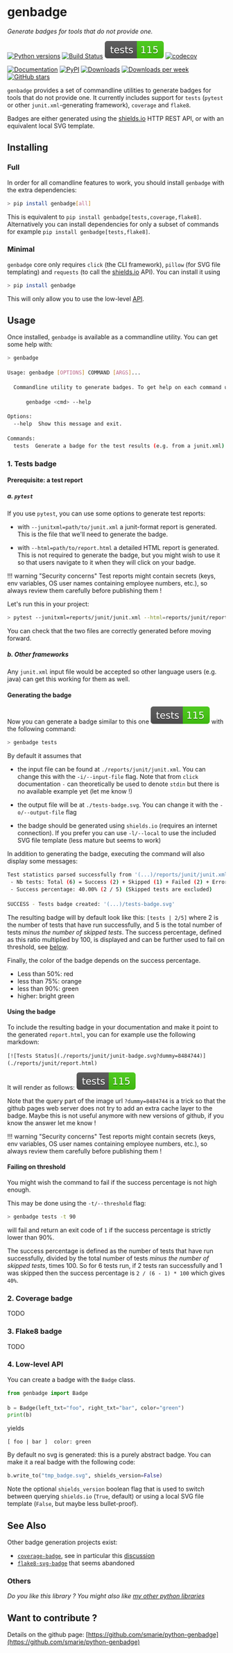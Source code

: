# genbadge

*Generate badges for tools that do not provide one.*

[![Python versions](https://img.shields.io/pypi/pyversions/genbadge.svg)](https://pypi.python.org/pypi/genbadge/) [![Build Status](https://github.com/smarie/python-genbadge/actions/workflows/base.yml/badge.svg)](https://github.com/smarie/python-genbadge/actions/workflows/base.yml) [![Tests Status](./reports/junit/junit-badge.svg?dummy=8484744)](./reports/junit/report.html) [![codecov](https://codecov.io/gh/smarie/python-genbadge/branch/main/graph/badge.svg)](https://codecov.io/gh/smarie/python-genbadge)

[![Documentation](https://img.shields.io/badge/doc-latest-blue.svg)](https://smarie.github.io/python-genbadge/) [![PyPI](https://img.shields.io/pypi/v/genbadge.svg)](https://pypi.python.org/pypi/genbadge/) [![Downloads](https://pepy.tech/badge/genbadge)](https://pepy.tech/project/genbadge) [![Downloads per week](https://pepy.tech/badge/genbadge/week)](https://pepy.tech/project/genbadge) [![GitHub stars](https://img.shields.io/github/stars/smarie/python-genbadge.svg)](https://github.com/smarie/python-genbadge/stargazers)

`genbadge` provides a set of commandline utilities to generate badges for tools that do not provide one. It currently includes support for `tests` (`pytest` or other `junit.xml`-generating framework), `coverage` and `flake8`. 

Badges are either generated using the [shields.io](https://shields.io/) HTTP REST API, or with an equivalent local SVG template.

## Installing

### Full

In order for all comandline features to work, you should install `genbadge` with the extra dependencies:

```bash
> pip install genbadge[all]
```

This is equivalent to `pip install genbadge[tests,coverage,flake8]`. Alternatively you can install dependencies for only a subset of commands for example `pip install genbadge[tests,flake8]`.

### Minimal

`genbadge` core only requires `click` (the CLI framework), `pillow` (for SVG file templating) and `requests` (to call the [shields.io](https://shields.io/) API). You can install it using

```bash
> pip install genbadge
```

This will only allow you to use the low-level [API](#4-low-level-api).

## Usage

Once installed, `genbadge` is available as a commandline utility. You can get some help with:

```bash
> genbadge

Usage: genbadge [OPTIONS] COMMAND [ARGS]...

  Commandline utility to generate badges. To get help on each command use:

      genbadge <cmd> --help

Options:
  --help  Show this message and exit.

Commands:
  tests  Generate a badge for the test results (e.g. from a junit.xml).

```


### 1. Tests badge

#### Prerequisite: a test report

##### a. `pytest`

If you use `pytest`, you can use some options to generate test reports:

 - with `--junitxml=path/to/junit.xml` a junit-format report is generated. This is the file that we'll need to generate the badge.

 - with `--html=path/to/report.html` a detailed HTML report is generated. This is not required to generate the badge, but you might wish to use it so that users navigate to it when they will click on your badge. 
   
!!! warning "Security concerns"
    Test reports might contain secrets (keys, env variables, OS user names containing employee numbers, etc.), so always review them carefully before publishing them !

Let's run this in your project:

```bash
> pytest --junitxml=reports/junit/junit.xml --html=reports/junit/report.html
```

You can check that the two files are correctly generated before moving forward.

##### b. Other frameworks

Any `junit.xml` input file would be accepted so other language users (e.g. java) can get this working for them as well.

#### Generating the badge

Now you can generate a badge similar to this one [![Tests Status](./reports/junit/junit-badge.svg?dummy=8484744)](./reports/junit/report.html) with the following command:

```bash
> genbadge tests
```

By default it assumes that

 - the input file can be found at `./reports/junit/junit.xml`. You can change this with the `-i/--input-file` flag. Note that from `click` documentation `-` can theoretically be used to denote `stdin` but there is no available example yet (let me know !)

 - the output file will be at `./tests-badge.svg`. You can change it with the `-o/--output-file` flag

 - the badge should be generated using `shields.io` (requires an internet connection). If you prefer you can use `-l/--local` to use the included SVG file template (less mature but seems to work)

In addition to generating the badge, executing the command will also display some messages:

```bash
Test statistics parsed successfully from '(...)/reports/junit/junit.xml'
 - Nb tests: Total (6) = Success (2) + Skipped (1) + Failed (2) + Errors (1)
 - Success percentage: 40.00% (2 / 5) (Skipped tests are excluded)

SUCCESS - Tests badge created: '(...)/tests-badge.svg'
```

The resulting badge will by default look like this: `[tests | 2/5]` where 2 is the number of tests that have run successfully, and 5 is the total number of tests *minus the number of skipped tests*. The success percentage, defined as this ratio multiplied by 100, is displayed and can be further used to fail on threshold, see [below](#failing-on-threshold).

Finally, the color of the badge depends on the success percentage.

 - Less than 50%: red
 - less than 75%: orange
 - less than 90%: green
 - higher: bright green


#### Using the badge

To include the resulting badge in your documentation and make it point to the generated `report.html`, you can for example use the following markdown:

`[![Tests Status](./reports/junit/junit-badge.svg?dummy=8484744)](./reports/junit/report.html)`

It will render as follows: [![Tests Status](./reports/junit/junit-badge.svg?dummy=8484744)](./reports/junit/report.html)

Note that the query part of the image url `?dummy=8484744` is a trick so that the github pages web server does not try to add an extra cache layer to the badge. Maybe this is not useful anymore with new versions of github, if you know the answer let me know !

!!! warning "Security concerns"
    Test reports might contain secrets (keys, env variables, OS user names containing employee numbers, etc.), so always review them carefully before publishing them !

#### Failing on threshold

You might wish the command to fail if the success percentage is not high enough.

This may be done using the `-t/--threshold` flag:

```bash
> genbadge tests -t 90
```

will fail and return an exit code of `1` if the success percentage is strictly lower than 90%.

The success percentage is defined as the number of tests that have run successfully, divided by the total number of tests *minus the number of skipped tests*, times 100. So for 6 tests run, if 2 tests ran successfully and 1 was skipped then the success percentage is `2 / (6 - 1) * 100` which gives `40%`.

### 2. Coverage badge

TODO

### 3. Flake8 badge

TODO

### 4. Low-level API

You can create a badge with the `Badge` class.

```python
from genbadge import Badge

b = Badge(left_txt="foo", right_txt="bar", color="green")
print(b)
```

yields

```
[ foo | bar ]  color: green
```

By default no svg is generated: this is a purely abstract badge. You can make it a real badge with the following code:

```python
b.write_to("tmp_badge.svg", shields_version=False)
```

Note the optional `shields_version` boolean flag that is used to switch between querying `shields.io` (`True`, default) or using a local SVG file template (`False`, but maybe less bullet-proof).


## See Also

Other badge generation projects exist:

 * [`coverage-badge`](https://github.com/dbrgn/coverage-badge), see in particular this [discussion](https://github.com/dbrgn/coverage-badge/issues/7)
 * [`flake8-svg-badge`](https://github.com/alex-rudakov/flake8-svg-badge) that seems abandoned


### Others

*Do you like this library ? You might also like [my other python libraries](https://github.com/smarie/OVERVIEW#python)* 


## Want to contribute ?

Details on the github page: [https://github.com/smarie/python-genbadge](https://github.com/smarie/python-genbadge)
